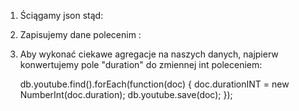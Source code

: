 1. Ściągamy json stąd: <link>
2. Zapisujemy dane polecenim : <polecenie>
3. Aby wykonać ciekawe agregacje na naszych danych, najpierw konwertujemy pole "duration" do zmiennej int poleceniem:

   db.youtube.find().forEach(function(doc) {
    doc.durationINT = new NumberInt(doc.duration);
    db.youtube.save(doc);
});
